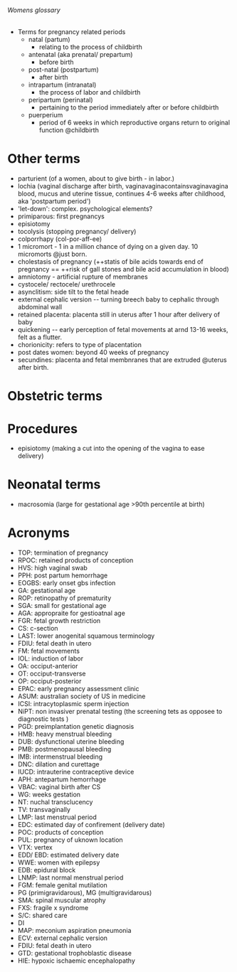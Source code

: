 ###### Womens glossary
- Terms for pregnancy related periods
    + natal (partum)
        * relating to the process of childbirth
    + antenatal (aka prenatal/ prepartum)
        * before birth
    + post-natal (postpartum)
        * after birth
    + intrapartum (intranatal)
        * the process of labor and childbirth
    + peripartum (perinatal)
        * pertaining to the period immediately after or before childbirth
    + puerperium
        * period of 6 weeks in which reproductive organs return to original function @childbirth

# Other terms
- parturient (of a women, about to give birth - in labor.)
- lochia (vaginal discharge after birth, vaginavaginacontainsvaginavagina blood, mucus and uterine tissue, continues 4-6 weeks after childhood, aka 'postpartum period')
- 'let-down': complex. psychological elements?
- primiparous: first pregnancys
- episiotomy
- tocolysis (stopping pregnancy/ delivery)
- colporrhapy (col-por-aff-ee)
- 1 micromort - 1 in a million chance of dying on a given day. 10 micromorts @just born. 
- cholestasis of pregnancy (++statis of bile acids towards end of pregnancy == ++risk of gall stones and bile acid accumulation in blood)
- amniotomy - artificial rupture of membranes
- cystocele/ rectocele/ urethrocele
- asynclitism: side tilt to the fetal heade
- external cephalic version -- turning breech baby to cephalic through abdominal wall
- retained placenta: placenta still in uterus after 1 hour after delivery of baby
- quickening -- early perception of fetal movements at arnd 13-16 weeks, felt as a flutter. 
- chorionicity: refers to type of placentation
- post dates women: beyond 40 weeks of pregnancy
- secundines: placenta and fetal membnranes that are extruded @uterus after birth.

# Obstetric terms

# Procedures
- episiotomy (making a cut into the opening of the vagina to ease delivery)

# Neonatal terms
- macrosomia (large for gestational age >90th percentile at birth)

# Acronyms
- TOP: termination of pregnancy
- RPOC: retained products of conception
- HVS: high vaginal swab
- PPH: post partum hemorrhage
- EOGBS: early onset gbs infection
- GA: gestational age
- ROP: retinopathy of prematurity
- SGA: small for gestational age
- AGA: appropraite for gestioatnal age
- FGR: fetal growth restriction
- CS: c-section
- LAST: lower anogenital squamous terminology
- FDIU: fetal death in utero
- FM: fetal movements
- IOL: induction of labor
- OA: occiput-anterior
- OT: occiput-transverse
- OP: occiput-posterior
- EPAC: early pregnancy assessment clinic
- ASUM: australian society of US in medicine
- ICSI: intracytoplasmic sperm injection
- NiPT: non invasiver prenatal testing (the screening tets as opposee to diagnostic tests )
- PGD: preimplantation genetic diagnosis
- HMB: heavy menstrual bleeding
- DUB: dysfunctional uterine bleeding
- PMB: postmenopausal bleeding
- IMB: intermenstrual bleeding
- DNC: dilation and curettage
- IUCD: intrauterine contraceptive device
- APH: antepartum hemorrhage
- VBAC: vaginal birth after CS
- WG: weeks gestation
- NT: nuchal transclucency
- TV: transvaginally
- LMP: last menstrual period
- EDC: estimated day of confirement (delivery date)
- POC: products of conception
- PUL: pregnancy of uknown location
- VTX: vertex
- EDD/ EBD: estimated delivery date
- WWE: women with epilepsy
- EDB: epidural block
- LNMP: last normal menstrual period
- FGM: female genital mutilation
- PG (primigravidarous), MG (multigravidarous)
- SMA: spinal muscular atrophy
- FXS: fragile x syndrome
- S/C: shared care
- DI
- MAP: meconium aspiration pneumonia
- ECV: external cephalic version
- FDIU: fetal death in utero
- GTD: gestational trophoblastic disease
- HIE: hypoxic ischaemic encephalopathy